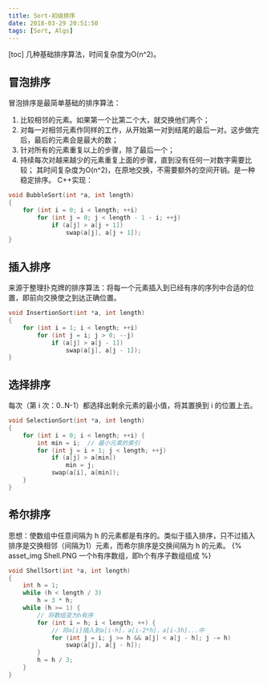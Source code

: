 ```yaml
---
title: Sort-初级排序
date: 2018-03-29 20:51:50
tags: [Sort, Algs]
---
```

[toc]
几种基础排序算法，时间复杂度为O(n^2)。
## 冒泡排序
冒泡排序是最简单基础的排序算法：
1. 比较相邻的元素。如果第一个比第二个大，就交换他们两个；
2. 对每一对相邻元素作同样的工作，从开始第一对到结尾的最后一对。这步做完后，最后的元素会是最大的数；
3. 针对所有的元素重复以上的步骤，除了最后一个；
4. 持续每次对越来越少的元素重复上面的步骤，直到没有任何一对数字需要比较；
其时间复杂度为O(n^2)，在原地交换，不需要额外的空间开销。是一种稳定排序。
C++实现：
```cpp
void BubbleSort(int *a, int length)
{
    for (int i = 0; i < length; ++i)
        for (int j = 0; j < length - 1 - i; ++j)
            if (a[j] > a[j + 1])
                swap(a[j], a[j + 1]);
}
```

## 插入排序
来源于整理扑克牌的排序算法：将每一个元素插入到已经有序的序列中合适的位置，即前向交换使之到达正确位置。
```cpp
void InsertionSort(int *a, int length)
{
    for (int i = 1; i < length; ++i)
        for (int j = i; j > 0; --j)
            if (a[j] > a[j - 1])
                swap(a[j], a[j - 1]);
}
```

## 选择排序
每次（第 i 次：0..N-1）都选择出剩余元素的最小值，将其置换到 i 的位置上去。
```cpp
void SelectionSort(int *a, int length)
{
    for (int i = 0; i < length; ++i) {
        int min = i;  // 最小元素的索引
        for (int j = i + 1; j < length; ++j)
            if (a[j] > a[min])
                min = j;
            swap(a[i], a[min]);
    }
}
```

## 希尔排序
思想：使数组中任意间隔为 h 的元素都是有序的。类似于插入排序，只不过插入排序是交换相邻（间隔为1）元素，而希尔排序是交换间隔为 h 的元素。
{% asset_img Shell.PNG 一个h有序数组，即h个有序子数组组成 %}
```cpp
void ShellSort(int *a, int length)
{
    int h = 1;
    while (h < length / 3)
        h = 3 * h;
    while (h >= 1) {
        // 将数组变为h有序
        for (int i = h; i < length; ++) {
            // 将a[i]插入到a[i-h]，a[i-2*h]，a[i-3h]...中
            for (int j = i; j >= h && a[j] < a[j - h]; j -= h)
                swap(a[j], a[j - h]);
        }
        h = h / 3;
    }
}
```
